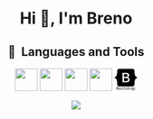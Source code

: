 <h1 align="center">Hi 👋, I'm Breno</h1>


<h2 align="center">🧰 &nbsp;Languages and Tools</h2>
<p align="center">
    <a>
      <img src="https://cdn.jsdelivr.net/gh/devicons/devicon/icons/java/java-original.svg" width="40" height="40" />      
    </a>
     <a>
      <img src="https://cdn.jsdelivr.net/gh/devicons/devicon/icons/javascript/javascript-original.svg" width="40" height="40" />          
    </a>
     <a>
        <img src="https://cdn.jsdelivr.net/gh/devicons/devicon/icons/html5/html5-original.svg" width="40" height="40"/> 
    </a>
     <a>
      <img src="https://cdn.jsdelivr.net/gh/devicons/devicon/icons/css3/css3-original.svg" width="40" height="40"/>               
    </a>
   <a>
     <img src="https://raw.githubusercontent.com/devicons/devicon/master/icons/bootstrap/bootstrap-plain-wordmark.svg" alt="bootstrap" width="40" height="40"/>
   </a>
    <div align="center">
      <a href="https://github.com/brencostac">
      <img height="120em" src="https://github-readme-stats.vercel.app/api/top-langs/?username=brenocostac&layout=compact&langs_count=7&theme=radical"/>
    </div>
</p>

